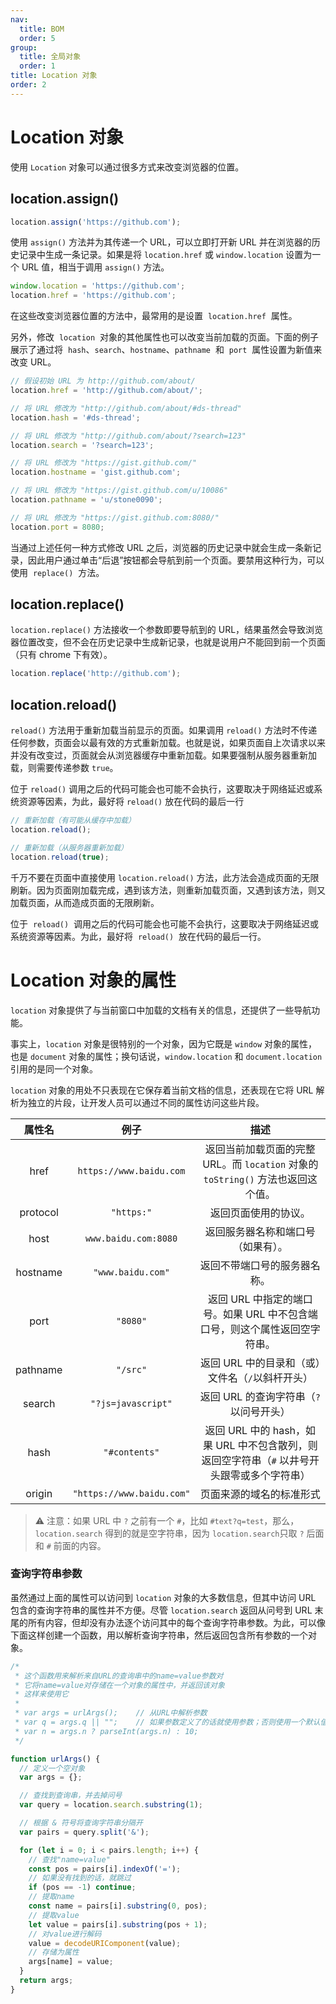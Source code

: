 ```yaml
---
nav:
  title: BOM
  order: 5
group:
  title: 全局对象
  order: 1
title: Location 对象
order: 2
---
```


# Location 对象

使用 `Location` 对象可以通过很多方式来改变浏览器的位置。

## location.assign()

```js
location.assign('https://github.com');
```

使用 `assign()` 方法并为其传递一个 URL，可以立即打开新 URL 并在浏览器的历史记录中生成一条记录。如果是将 `location.href` 或 `window.location` 设置为一个 URL 值，相当于调用 `assign()` 方法。

```js
window.location = 'https://github.com';
location.href = 'https://github.com';
```

在这些改变浏览器位置的方法中，最常用的是设置  `location.href`  属性。

另外，修改  `location`  对象的其他属性也可以改变当前加载的页面。下面的例子展示了通过将  `hash`、`search`、`hostname`、`pathname`  和  `port`  属性设置为新值来改变 URL。

```js
// 假设初始 URL 为 http://github.com/about/
location.href = 'http://github.com/about/';

// 将 URL 修改为 "http://github.com/about/#ds-thread"
location.hash = '#ds-thread';

// 将 URL 修改为 "http://github.com/about/?search=123"
location.search = '?search=123';

// 将 URL 修改为 "https://gist.github.com/"
location.hostname = 'gist.github.com';

// 将 URL 修改为 "https://gist.github.com/u/10086"
location.pathname = 'u/stone0090';

// 将 URL 修改为 "https://gist.github.com:8080/"
location.port = 8080;
```

当通过上述任何一种方式修改 URL 之后，浏览器的历史记录中就会生成一条新记录，因此用户通过单击“后退”按钮都会导航到前一个页面。要禁用这种行为，可以使用  `replace()`  方法。

## location.replace()

`location.replace()` 方法接收一个参数即要导航到的 URL，结果虽然会导致浏览器位置改变，但不会在历史记录中生成新记录，也就是说用户不能回到前一个页面（只有 chrome 下有效）。

```js
location.replace('http://github.com');
```

## location.reload()

`reload()` 方法用于重新加载当前显示的页面。如果调用 `reload()` 方法时不传递任何参数，页面会以最有效的方式重新加载。也就是说，如果页面自上次请求以来并没有改变过，页面就会从浏览器缓存中重新加载。如果要强制从服务器重新加载，则需要传递参数 `true`。

位于 `reload()` 调用之后的代码可能会也可能不会执行，这要取决于网络延迟或系统资源等因素，为此，最好将 `reload()` 放在代码的最后一行

```js
// 重新加载（有可能从缓存中加载）
location.reload();

// 重新加载（从服务器重新加载）
location.reload(true);
```

千万不要在页面中直接使用 `location.reload()` 方法，此方法会造成页面的无限刷新。因为页面刚加载完成，遇到该方法，则重新加载页面，又遇到该方法，则又加载页面，从而造成页面的无限刷新。

位于  `reload()`  调用之后的代码可能会也可能不会执行，这要取决于网络延迟或系统资源等因素。为此，最好将  `reload()`  放在代码的最后一行。

# Location 对象的属性

`location` 对象提供了与当前窗口中加载的文档有关的信息，还提供了一些导航功能。

事实上，`location` 对象是很特别的一个对象，因为它既是 `window` 对象的属性，也是 `document` 对象的属性；换句话说，`window.location` 和 `document.location` 引用的是同一个对象。

`location` 对象的用处不只表现在它保存着当前文档的信息，还表现在它将 URL 解析为独立的片段，让开发人员可以通过不同的属性访问这些片段。

|  属性名  |           例子            |                                            描述                                             |
| :------: | :-----------------------: | :-----------------------------------------------------------------------------------------: |
|   href   |  `https://www.baidu.com`  |      返回当前加载页面的完整 URL。而 `location` 对象的 `toString()` 方法也返回这个值。       |
| protocol |        `"https:"`         |                                    返回页面使用的协议。                                     |
|   host   |   `www.baidu.com:8080`    |                             返回服务器名称和端口号（如果有）。                              |
| hostname |     `"www.baidu.com"`     |                                返回不带端口号的服务器名称。                                 |
|   port   |         `"8080"`          |         返回 URL 中指定的端口号。如果 URL 中不包含端口号，则这个属性返回空字符串。          |
| pathname |         `"/src"`          |                      返回 URL 中的目录和（或）文件名（`/`以斜杆开头）                       |
|  search  |    `"?js=javascript"`     |                           返回 URL 的查询字符串（`?` 以问号开头）                           |
|   hash   |       `"#contents"`       | 返回 URL 中的 hash，如果 URL 中不包含散列，则返回空字符串（`#` 以井号开头跟零或多个字符串） |
|  origin  | `"https://www.baidu.com"` |                                  页面来源的域名的标准形式                                   |

> ⚠️ 注意：如果 URL 中 `?` 之前有一个 `#`，比如 `#text?q=test`，那么， `location.search` 得到的就是空字符串，因为 `location.search`只取 `?` 后面和 `#` 前面的内容。

### 查询字符串参数

虽然通过上面的属性可以访问到 `location` 对象的大多数信息，但其中访问 URL 包含的查询字符串的属性并不方便。尽管 `location.search` 返回从问号到 URL 末尾的所有内容，但却没有办法逐个访问其中的每个查询字符串参数。为此，可以像下面这样创建一个函数，用以解析查询字符串，然后返回包含所有参数的一个对象。

```js
/*
 * 这个函数用来解析来自URL的查询串中的name=value参数对
 * 它将name=value对存储在一个对象的属性中，并返回该对象
 * 这样来使用它
 *
 * var args = urlArgs();	// 从URL中解析参数
 * var q = args.q || "";	// 如果参数定义了的话就使用参数；否则使用一个默认值
 * var n = args.n ? parseInt(args.n) : 10;
 */

function urlArgs() {
  // 定义一个空对象
  var args = {};

  // 查找到查询串，并去掉问号
  var query = location.search.substring(1);

  // 根据 & 符号将查询字符串分隔开
  var pairs = query.split('&');

  for (let i = 0; i < pairs.length; i++) {
    // 查找"name=value"
    const pos = pairs[i].indexOf('=');
    // 如果没有找到的话，就跳过
    if (pos == -1) continue;
    // 提取name
    const name = pairs[i].substring(0, pos);
    // 提取value
    let value = pairs[i].substring(pos + 1);
    // 对value进行解码
    value = decodeURIComponent(value);
    // 存储为属性
    args[name] = value;
  }
  return args;
}
```
